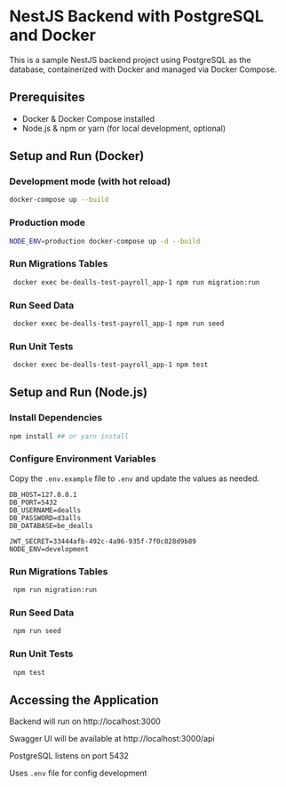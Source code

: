 # NestJS Backend with PostgreSQL and Docker

This is a sample NestJS backend project using PostgreSQL as the database, containerized with Docker and managed via Docker Compose.

## Prerequisites

- Docker & Docker Compose installed
- Node.js & npm or yarn
 (for local development, optional)

## Setup and Run (Docker)

### Development mode (with hot reload)

```bash
docker-compose up --build
```
### Production mode

```bash
NODE_ENV=production docker-compose up -d --build
```

### Run Migrations Tables
```bash
 docker exec be-dealls-test-payroll_app-1 npm run migration:run
```
### Run Seed Data
```bash
 docker exec be-dealls-test-payroll_app-1 npm run seed
```

### Run Unit Tests
```bash
 docker exec be-dealls-test-payroll_app-1 npm test
```

## Setup and Run (Node.js)

### Install Dependencies

```bash
npm install ## or yarn install
```

### Configure Environment Variables
Copy the `.env.example` file to `.env` and update the values as needed.

```dotenv
DB_HOST=127.0.0.1
DB_PORT=5432
DB_USERNAME=dealls
DB_PASSWORD=d3alls
DB_DATABASE=be_dealls

JWT_SECRET=33444afb-492c-4a96-935f-7f0c828d9b89
NODE_ENV=development
```

### Run Migrations Tables
```bash
 npm run migration:run
```
### Run Seed Data
```bash
 npm run seed
```

### Run Unit Tests
```bash
 npm test
```

## Accessing the Application
Backend will run on http://localhost:3000

Swagger UI will be available at http://localhost:3000/api

PostgreSQL listens on port 5432

Uses `.env` file for config development